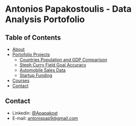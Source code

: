 # Antonios Papakostoulis - Data Analysis Portofolio

## Table of Contents
- [About](#about)
- [Portofolio Projects](#portofolio-projects)
 	+ [Countries Population and GDP Comparison](#countries-population-and-GDP-comparison)
  + [Steph Curry Field Goal Accuracy](#steph-curry-Field-goal-accuracy)
  + [Automobile Sales Data](#automobile-sales-data)
  + [Startup Funding](#startup-funding)
- [Courses](#courses)
- [Contact](#contact)


## Contact
- Linkedin: [@Apapakost](https://www.linkedin.com/in/apapakost/)
- E-mail: antonispap9@gmail.com
